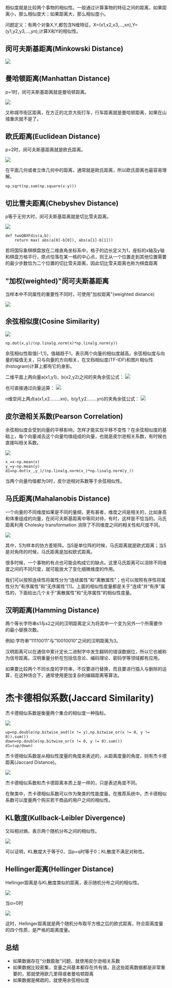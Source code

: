 相似度就是比较两个事物的相似性。一般通过计算事物的特征之间的距离，如果距离小，那么相似度大；如果距离大，那么相似度小。

问题定义：有两个对象X,Y,都包含N维特征，X=(x1,x2,x3,...,xn),Y=(y1,y2,y3,...,yn),计算X和Y的相似性。

## 闵可夫斯基距离(Minkowski Distance)
![](https://ws1.sinaimg.cn/large/68720d15ly1g1pdt8zezyj207z021dfm.jpg)

## 曼哈顿距离(Manhattan Distance)
p=1时，闵可夫斯基距离就是曼哈顿距离。

![](https://ws1.sinaimg.cn/large/68720d15ly1g1pdtzorm3j207301z742.jpg)

又称城市街区距离，在方正的北京大街打车，行车距离就是曼哈顿距离，如果在山城重庆就不是了。
## 欧氏距离(Euclidean Distance)
p=2时，闵可夫斯基距离就是欧氏距离。

![](https://ws1.sinaimg.cn/large/68720d15ly1g1pdv8fe0nj207w01ydfm.jpg)

在平面几何或者立体几何中的距离，通常就是欧氏距离，所以欧氏距离也最容易理解。

```
np.sqrt(np.sum(np.square(x-y)))
```

## 切比雪夫距离(Chebyshev Distance)
p等于无穷大时，闵可夫斯基距离就是切比雪夫距离。

![](https://ws1.sinaimg.cn/large/68720d15ly1g1pdwhdmpyj207d01twe9.jpg)

```
def twoQBXFdis(a,b):
    return max( abs(a[0]-b[0]), abs(a[1]-b[1]))
```

若将国际象棋棋盘放在二维直角坐标系中，格子的边长定义为1，座标的x轴及y轴和棋盘方格平行，原点恰落在某一格的中心点，则王从一个位置走到其他位置需要的最少步数恰为二个位置的切比雪夫距离，因此切比雪夫距离也称为棋盘距离

## "加权(weighted)"闵可夫斯基距离
当样本中不同属性的重要性不同时，可使用"加权距离"(weighted distance)

![](https://ws1.sinaimg.cn/large/68720d15ly1g1pdym2q2dj20a404e744.jpg)

## 余弦相似度(Cosine Similarity)
![](https://ws1.sinaimg.cn/large/68720d15ly1g1pegdnz5oj205w023we9.jpg)

```
np.dot(x,y)/(np.linalg.norm(x)*np.linalg.norm(y))
```

余弦相似性取值[-1,1]，值越趋于1，表示两个向量的相似度越高。余弦相似度与向量的幅值无关，只与向量的方向相关，在文档相似度(TF-IDF)和图片相似性(histogram)计算上都有它的身影。

二维平面上两向量a(x1,y1)，b(x2,y2)之间的夹角余弦公式：
![](https://ws1.sinaimg.cn/large/68720d15ly1g1peimyas0j20mb04gdgg.jpg)

也可直接通过向量运算：
![](https://ws1.sinaimg.cn/large/68720d15ly1g1pej9eh1pj20ez0430sw.jpg)

n维空间上两点a(x1,x2……..xn)，b(y1,y2……..yn)的夹角余弦公式：
![](https://ws1.sinaimg.cn/large/68720d15ly1g1pejqcn1bj20wa04cdh1.jpg)

## 皮尔逊相关系数(Pearson Correlation)
余弦相似度会受到向量的平移影响，怎样才能实现平移不变性？在余弦相似度的基础上，每个向量减去这个向量均值组成的向量，也就是皮尔逊相关系数，有时候也直接叫相关系数。

![](https://ws1.sinaimg.cn/large/68720d15ly1g1peky6pizj2087028742.jpg)

```
x_=x-np.mean(x)
y_=y-np.mean(y)
d1=np.dot(x_,y_)/(np.linalg.norm(x_)*np.linalg.norm(y_))
```

当两个向量均值都为0时，皮尔逊相对系数等于余弦相似性。

## 马氏距离(Mahalanobis Distance)
一个向量的不同维度如果是不同的量纲，更有甚者，维度之间是相关的，比如身高和体重组成的向量，在闵可夫斯基距离中等同对待，有时，这样是不恰当的。马氏距离利用 Cholesky transformation 消除了不同维度之间的相关性和尺度不同。

![](https://ws1.sinaimg.cn/large/68720d15ly1g1pemny3g4j208h01jq2p.jpg)

其中，S为样本的协方差矩阵。当S是单位阵的时候，马氏距离就是欧式距离；当S是对角阵的时候，马氏距离是加权欧式距离。

很多时候，一个事物的有点也可能会构成它的缺点。这里马氏距离可以消除不同维度之间的不同尺度，就可能放大了变化细微维度的作用。

我们可以按照连续性将属性分为“连续属性”和“离散属性”；也可以按照有序性将属性分为“有序属性”和“无序属性”[1]。上面的相似性度量都是关于“连续”并“有序”属性的，下面给出几个关于“离散属性”和“无序属性”的相似性度量。

## 汉明距离(Hamming Distance)
两个等长字符串s1与s2之间的汉明距离定义为将其中一个变为另外一个所需要作的最小替换次数。

例如:字符串“11110011”与“10010010”之间的汉明距离为3。

汉明距离可以在通信中累计定长二进制字中发生翻转的错误数据位，所以它也被称为信号距离。汉明重量分析在包括信息论、编码理论、密码学等领域都有应用。

如果要比较两个不同长度的字符串，不仅要进行替换，而且要进行插入与删除的运算，在这种场合下，通常使用更加复杂的编辑距离等算法。

# 杰卡德相似系数(Jaccard Similarity)
杰卡德相似系数是衡量两个集合的相似度一种指标。

![](https://ws1.sinaimg.cn/large/68720d15ly1g1peruek2uj2055025q2p.jpg)

```
up=np.double(np.bitwise_and((x != y),np.bitwise_or(x != 0, y != 0)).sum())
down=np.double(np.bitwise_or(x != 0, y != 0).sum())
d1=(up/down)
```

杰卡德相似系数是从相似性度量的角度来表述的，从距离度量的角度，则有杰卡德距离(Jaccard Distance)。

![](https://ws1.sinaimg.cn/large/68720d15ly1g1pesix8u4j20bn023jr6.jpg)

杰卡德相似系数和杰卡德距离本质上是一样的，只是表述角度不同。

在聚类中，杰卡德相似系数可以作为聚类的性能度量。在推荐系统中，杰卡德相似系数可以度量两个购买若干商品的用户之间的相似性。

## KL散度(Kullback-Leibler Divergence)
又叫相对熵，表示两个随机分布之间的相似性。

![](https://ws1.sinaimg.cn/large/68720d15ly1g1petwo6sgj207k01zq2q.jpg)

可以证明，KL散度大于等于0，当p=q时等于0；KL散度不满足对称性。

## Hellinger距离(Hellinger Distance)

Hellinger距离是与KL散度类似的距离，表示随机分布之间的相似性。

![](https://ws1.sinaimg.cn/large/68720d15ly1g1pevhlvkxj20bu0203yb.jpg)

当α=0时

![](https://ws1.sinaimg.cn/large/68720d15ly1g1pew4d7o6j20g901la9v.jpg)

这时，Hellinger距离就是两个随机分布取平方根之后的欧式距离，符合距离度量的四个性质，是严格的距离度量。

## 总结
- 如果数据存在“分数膨胀“问题，就使用皮尔逊相关系数
- 如果数据比较密集，变量之间基本都存在共有值，且这些距离数据都是非常重要的，那就使用欧几里得或者曼哈顿距离
- 如果数据是稀疏的，就使用余弦相似度